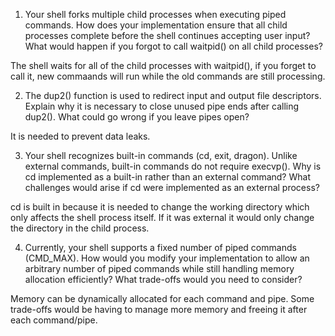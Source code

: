 1. Your shell forks multiple child processes when executing piped commands. How does your implementation ensure that all child processes complete before the shell continues accepting user input? What would happen if you forgot to call waitpid() on all child processes?

The shell waits for all of the child processes with waitpid(), if you forget to call it, new commaands will run while the old commands are still processing.

2. The dup2() function is used to redirect input and output file descriptors. Explain why it is necessary to close unused pipe ends after calling dup2(). What could go wrong if you leave pipes open?

It is needed to prevent data leaks.

3. Your shell recognizes built-in commands (cd, exit, dragon). Unlike external commands, built-in commands do not require execvp(). Why is cd implemented as a built-in rather than an external command? What challenges would arise if cd were implemented as an external process?

cd is built in because it is needed to change the working directory which only affects the shell process itself. If it was external it would only change the directory in the child process.

4. Currently, your shell supports a fixed number of piped commands (CMD_MAX). How would you modify your implementation to allow an arbitrary number of piped commands while still handling memory allocation efficiently? What trade-offs would you need to consider?

Memory can be dynamically allocated for each command and pipe. Some trade-offs would be having to manage more memory and freeing it after each command/pipe.
